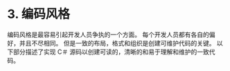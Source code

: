 # 3. 编码风格

编码风格是最容易引起开发人员争执的一个方面。 每个开发人员都有各自的偏好，并且不尽相同。 但是一致的布局，格式和组织是创建可维护代码的关键。
以下部分描述了实现 C＃ 源码以创建可读的，清晰的和易于理解和维护的一致代码。